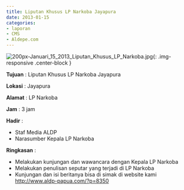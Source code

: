 ```yaml
---
title: Liputan Khusus LP Narkoba Jayapura
date: 2013-01-15
categories:
- laporan
- CMS
- Aldepe.com
---
```


![200px-Januari_15_2013_Liputan_Khusus_LP_Narkoba.jpg](/uploads/200px-Januari_15_2013_Liputan_Khusus_LP_Narkoba.jpg){: .img-responsive .center-block }

**Tujuan** : Liputan Khusus LP Narkoba Jayapura

**Lokasi** : Jayapura

**Alamat** : LP Narkoba

**Jam** : 3 jam

**Hadir** : 
* Staf Media ALDP
* Narasumber Kepala LP Narkoba

**Ringkasan** : 
* Melakukan kunjungan dan wawancara dengan Kepala LP Narkoba
* Melakukan penulisan seputar yang terjadi di LP Narkoba
* Kunjungan dan isi beritanya bisa di simak di website kami http://www.aldp-papua.com/?p=8350
